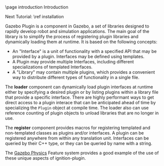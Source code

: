 \page introduction Introduction

Next Tutorial: \ref installation

Gazebo Plugin is a component in Gazebo, a set of libraries
designed to rapidly develop robot and simulation applications. The main
goal of the library is to simplify the process of registering plugin
libraries and dynamically loading them at runtime. It is based on the
following concepts:

* An "Interface" is a unit of functionality with a specified API that may be
  provided by a plugin. Interfaces may be defined using templates.
* A Plugin may provide multiple Interfaces, including different specializations
  of templated Interfaces.
* A "Library" may contain multiple plugins, which provides a convenient
  way to distribute different types of functionality in a single file.

The **loader** component can dynamically load plugin interfaces at runtime
either by specifying a desired plugin or by listing plugins within a library
file that provide a specific interface.
There are highly performant ways to get direct access to a plugin interace
that can be anticipated ahead of time by specializing the `Plugin` object at
compile time.
The loader also can use reference counting of plugin objects to unload
libraries that are no longer in use.

The **register** component provides macros for registering templated and
non-templated classes as plugins and/or interfaces.
A plugin can be registered anywhere from within any translation unit.
Interfaces can be queried by their C++ type, or they can be queried by
name with a string.

The [Gazebo Physics](https://gazebosim.org/libs/physics) Feature
system provides a good example of the use of these unique aspects of
ignition-plugin.

